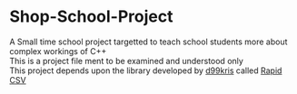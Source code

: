 # Shop-School-Project
 A Small time school project targetted to teach school students more about complex workings of C++<br/>
 This is a project file ment to be examined and understood only<br/>
 This project depends upon the library developed by <a href="https://github.com/d99kris">d99kris</a> called <a href="https://github.com/d99kris/rapidcsv"> Rapid CSV </a><br/>
